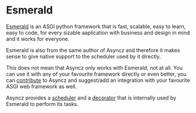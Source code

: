 # Esmerald

[Esmerald](https://esmerald.dymmond.com) is an ASGI python framework that is fast, scalable, easy
to learn, easy to code, for every sizable aaplication with business and design in mind and it works
for everyone.

Esmerald is also from the same author of Asyncz and therefore it makes sense to give native support
to the scheduler used by it directly.

This does not mean that Asyncz only works with Esmerald, not at all. You can use it with any of
your favourite framework directly or even better, you can [contribute](./../../contributing.md) to
Asyncz and suggest/add an integration with your favourite ASGI web framework as well.

Asyncz provides a [scheduler](./scheduler.md) and a [decorator](./decorator.md) that is internally
used by Esmerald to perform its tasks.
